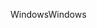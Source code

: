 <span data-ttu-id="cb27e-101">Windows</span><span class="sxs-lookup"><span data-stu-id="cb27e-101">Windows</span></span>